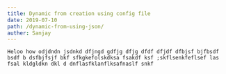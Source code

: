 ```yaml
---
title: Dynamic from creation using config file
date: 2019-07-10
path: /dynamic-from-using-json/
auther: Sanjay
---
```


```Heloo how odjdndn jsdnkd dfjngd gdfjg dfjg dfdf dfjdf dfbjsf bjfbsdf bsdf b dsfbjfsjf bkf sfkgkefolskdksa fsakdf ksf ;skflsenkfeflsef las fsal kldgldkn dkl d dnflasfklanflksafnaslf snkf```

